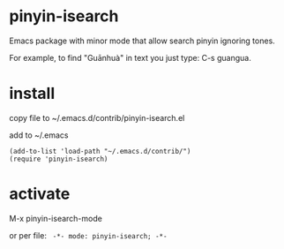 # pinyin-isearch
Emacs package with minor mode that allow search pinyin ignoring tones.

For example, to find "Guānhuà" in text you just type: C-s guangua.
# install
copy file to ~/.emacs.d/contrib/pinyin-isearch.el

add to ~/.emacs

```elisp
(add-to-list 'load-path "~/.emacs.d/contrib/")
(require 'pinyin-isearch) 
```

# activate 
M-x pinyin-isearch-mode 

or per file:
```  -*- mode: pinyin-isearch; -*- ```
